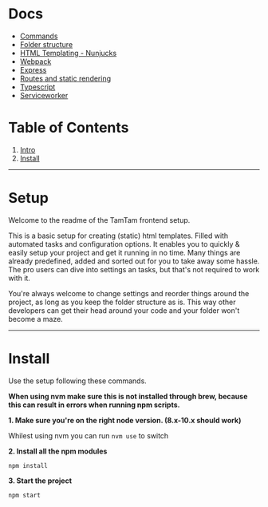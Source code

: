 # Docs
- [Commands](Commands.md)
- [Folder structure](FolderStructure.md)
- [HTML Templating - Nunjucks](Templating.md)
- [Webpack](Webpack.md)
- [Express](Express.md)
- [Routes and static rendering](Routes.md)
- [Typescript](Typescript.md)
- [Serviceworker](Serviceworker.md)

# Table of Contents
1.  [Intro](#markdown-header-setup)
2.  [Install](#markdown-header-install)
------

# Setup #
Welcome to the readme of the TamTam frontend setup.

This is a basic setup for creating (static) html templates.
Filled with automated tasks and configuration options.
It enables you to quickly & easily setup your project and get it running in no time.
Many things are already predefined, added and sorted out for you to take away some hassle.
The pro users can dive into settings an tasks, but that's not required to work with it.


You're always welcome to change settings and reorder things around the project,
as long as you keep the folder structure as is.
This way other developers can get their head around your code and your folder won't become a maze.

------

# Install #
Use the setup following these commands.

**When using nvm make sure this is not installed through brew, because this can result in errors when running npm scripts.**

__1. Make sure you're on the right node version. (8.x-10.x should work)__

Whilest using nvm you can run `nvm use` to switch

__2. Install all the npm modules__

`npm install`

__3. Start the project__

`npm start`